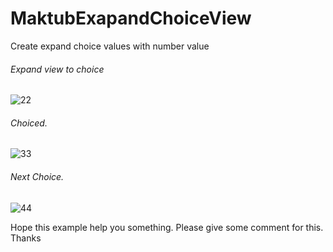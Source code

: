 # MaktubExapandChoiceView
Create expand choice values with number value

###### Expand view to choice

![22](https://cloud.githubusercontent.com/assets/4903373/25374781/eee96f64-29c8-11e7-8ea7-a8db6a620950.png)

###### Choiced.
![33](https://cloud.githubusercontent.com/assets/4903373/25374799/fd07846e-29c8-11e7-9a7e-f5c8bf3aaf4b.png)

###### Next Choice.
![44](https://cloud.githubusercontent.com/assets/4903373/25374805/fe1a6fd8-29c8-11e7-89f0-9a4a202bfa79.png)

Hope this example help you something.
Please give some comment for this.
Thanks
